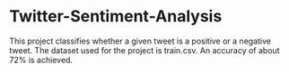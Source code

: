 # Twitter-Sentiment-Analysis
This project classifies whether a given tweet is a positive or a negative tweet. The dataset used for the project is train.csv. An accuracy of about 72% is achieved. 
